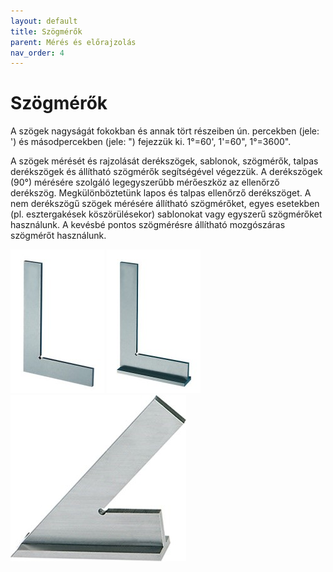 ```yaml
---
layout: default
title: Szögmérők
parent: Mérés és előrajzolás
nav_order: 4
---
```

# Szögmérők

A szögek nagyságát fokokban és annak tört részeiben ún. percekben (jele: ') és másodpercekben (jele: ") fejezzük ki. 1°=60', 1'=60", 1°=3600".

A szögek mérését és rajzolását derékszögek, sablonok, szögmérők, talpas derékszögek és állítható szögmérők segítségével végezzük. A derékszögek (90°) mérésére szolgáló legegyszerűbb mérőeszköz az ellenőrző derékszög. Megkülönböztetünk lapos és talpas ellenőrző derékszöget. A nem derékszögű szögek mérésére állítható szögmérőket, egyes esetekben (pl. esztergakések köszörülésekor) sablonokat vagy egyszerű szögmérőket használunk. A kevésbé pontos szögmérésre állítható mozgószáras szögmérőt használunk.

![](/img/lapos_derekszog.jpg) ![](/img/talpas_derekszog.jpg) ![](/img/45fok.jpg)
